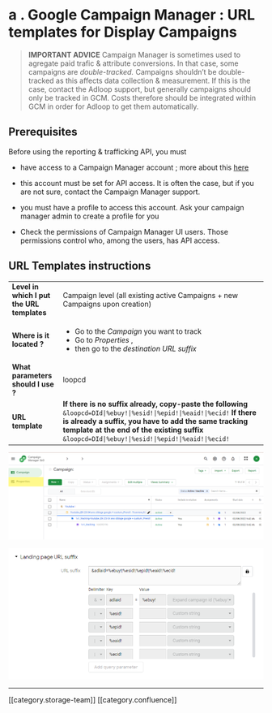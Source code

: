 # a . Google Campaign Manager : URL templates for Display Campaigns

> **IMPORTANT ADVICE** 
Campaign Manager is sometimes used to agregate paid trafic & attribute conversions. In that case, some campaigns are  _double-tracked._ 
Campaigns shouldn’t be double-tracked as this affects data collection & measurement. If this is the case, contact the Adloop support, but generally campaigns should only be tracked in GCM.
Costs therefore should be integrated within GCM in order for Adloop to get them automatically. 


## Prerequisites
Before using the reporting & trafficking API, you must 


* have access to a Campaign Manager account ; more about this [here](https://marketingplatform.google.com/about/enterprise/)


* this account must be set for API access. It is often the case, but if you are not sure, contact the Campaign Manager support.


* you must have a profile to access this account. Ask your campaign manager admin to create a profile for you


* Check the permissions of Campaign Manager UI users. Those permissions control who, among the users, has API access. 




## URL Templates instructions

|||
|-|-|
|**Level in which I put the URL templates**| Campaign level (all existing active Campaigns + new Campaigns upon creation) |
|**Where is it located ?**| <ul><li>Go to the  _Campaign_  you want to track</li><li>Go to _Properties_ , </li><li>then go to the  _destination  URL suffix_  </li></ul>|
| **What parameters should I use ?**| loopcd |
| **URL template**| **If there is no suffix already, copy-paste the following** `&loopcd=DId\|%ebuy!\|%esid!\|%epid!\|%eaid!\|%ecid!` **If there is already a suffix, you have to add the same tracking template at the end of the existing suffix** `&loopcd=DId\|%ebuy!\|%esid!\|%epid!\|%eaid!\|%ecid!` |

![](.gitbook/cm.png)

![](.gitbook/cm2.png)



*****

[[category.storage-team]] 
[[category.confluence]] 
